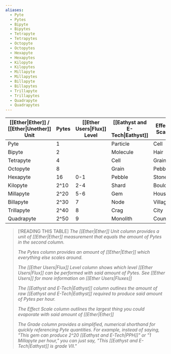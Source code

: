 ```yaml
---
aliases:
  - Pyte
  - Pytes
  - Bipyte
  - Bipytes
  - Tetrapyte
  - Tetrapytes
  - Octopyte
  - Octopytes
  - Hexapyte
  - Hexapytes
  - Kilopyte
  - Kilopytes
  - Millapyte
  - Millapytes
  - Billapyte
  - Billapytes
  - Trillapyte
  - Trillapytes
  - Quadrapyte
  - Quadrapytes
---
```


| [[Ether\|Ether]] /<br>[[Ether\|Unether]]<br>Unit | Pytes | [[Ether Users\|Flux]]<br>Level | [[Eathyst and E-Tech\|Eathyst]] | Effect Scale | Grade |
| ------------------------------------------------------------------ | ----- | ------------------------------ | ------------------------------- | ------------ | ----- |
| Pyte                                                               | 1     |                                | Particle                        | Cell<br>     | I     |
| Bipyte                                                             | 2     |                                | Molecule                        | Hair         | II    |
| Tetrapyte                                                          | 4     |                                | Cell                            | Grain        | III   |
| Octopyte                                                           | 8     |                                | Grain                           | Pebble       | IV    |
| Hexapyte                                                           | 16    | 0-1                            | Pebble                          | Stone        | V     |
| Kilopyte                                                           | 2^10  | 2-4                            | Shard                           | Boulder      | VI    |
| Millapyte                                                          | 2^20  | 5-6                            | Gem                             | House        | VII   |
| Billapyte                                                          | 2^30  | 7                              | Node                            | Village      | VIII  |
| Trillapyte                                                         | 2^40  | 8                              | Crag                            | City         | IX    |
| Quadrapyte                                                         | 2^50  | 9                              | Monolith                        | Country      | X     |


> [!READING THIS TABLE]
> *The [[Ether|Ether]] Unit column provides a unit of [[Ether|Ether]] measurement that equals the amount of Pytes in the second column.*
> 
> *The Pytes column provides an amount of [[Ether|Ether]] which everything else scales around.*
> 
> *The [[Ether Users|Flux]] Level column shows which level [[Ether Users|Flux]] can be performed with said amount of Pytes. See [[Ether Users]] for more information on [[Ether Users|Fluxes]]* 
> 
> *The [[Eathyst and E-Tech|Eathyst]] column outlines the amount of raw [[Eathyst and E-Tech|Eathyst]] required to produce said amount of Pytes per hour.*  
> 
> *The Effect Scale column outlines the largest thing you could evaporate with said amount of [[Ether|Ether]]*
> 
> *The Grade column provides a simplified, numerical shorthand for quickly referencing Pyte quantities. For example, instead of saying, "This gem can produce 2^20 [[Eathyst and E-Tech|PPH]]" or "1 Millapyte per hour," you can just say, "This [[Eathyst and E-Tech|Eathyst]] is grade VII."*